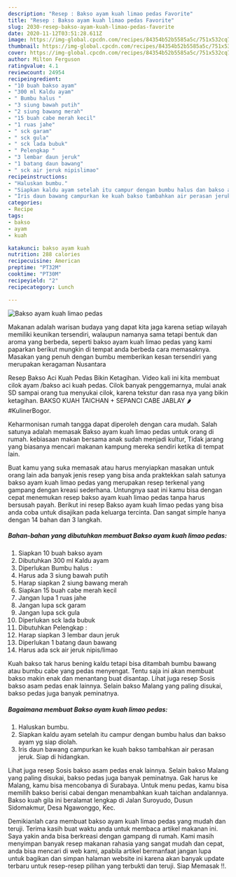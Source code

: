 ```yaml
---
description: "Resep : Bakso ayam kuah limao pedas Favorite"
title: "Resep : Bakso ayam kuah limao pedas Favorite"
slug: 2030-resep-bakso-ayam-kuah-limao-pedas-favorite
date: 2020-11-12T03:51:28.611Z
image: https://img-global.cpcdn.com/recipes/84354b52b5585a5c/751x532cq70/bakso-ayam-kuah-limao-pedas-foto-resep-utama.jpg
thumbnail: https://img-global.cpcdn.com/recipes/84354b52b5585a5c/751x532cq70/bakso-ayam-kuah-limao-pedas-foto-resep-utama.jpg
cover: https://img-global.cpcdn.com/recipes/84354b52b5585a5c/751x532cq70/bakso-ayam-kuah-limao-pedas-foto-resep-utama.jpg
author: Milton Ferguson
ratingvalue: 4.1
reviewcount: 24954
recipeingredient:
- "10 buah bakso ayam"
- "300 ml Kaldu ayam"
- " Bumbu halus "
- "3 siung bawah putih"
- "2 siung bawang merah"
- "15 buah cabe merah kecil"
- "1 ruas jahe"
- " sck garam"
- " sck gula"
- " sck lada bubuk"
- " Pelengkap "
- "3 lembar daun jeruk"
- "1 batang daun bawang"
- " sck air jeruk nipislimao"
recipeinstructions:
- "Haluskan bumbu."
- "Siapkan kaldu ayam setelah itu campur dengan bumbu halus dan bakso ayam yg siap diolah."
- "Iris daun bawang campurkan ke kuah bakso tambahkan air perasan jeruk. Siap di hidangkan."
categories:
- Recipe
tags:
- bakso
- ayam
- kuah

katakunci: bakso ayam kuah 
nutrition: 288 calories
recipecuisine: American
preptime: "PT32M"
cooktime: "PT30M"
recipeyield: "2"
recipecategory: Lunch

---
```



![Bakso ayam kuah limao pedas](https://img-global.cpcdn.com/recipes/84354b52b5585a5c/751x532cq70/bakso-ayam-kuah-limao-pedas-foto-resep-utama.jpg)

Makanan adalah warisan budaya yang dapat kita jaga karena setiap wilayah memiliki keunikan tersendiri, walaupun namanya sama tetapi bentuk dan aroma yang berbeda, seperti bakso ayam kuah limao pedas yang kami paparkan berikut mungkin di tempat anda berbeda cara memasaknya. Masakan yang penuh dengan bumbu memberikan kesan tersendiri yang merupakan keragaman Nusantara

Resep Bakso Aci Kuah Pedas Bikin Ketagihan. Video kali ini kita membuat cilok ayam /bakso aci kuah pedas. Cilok banyak penggemarnya, mulai anak SD sampai orang tua menyukai cilok, karena tekstur dan rasa nya yang bikin ketagihan. BAKSO KUAH TAICHAN + SEPANCI CABE JABLAY 🌶 #KulinerBogor.

Keharmonisan rumah tangga dapat diperoleh dengan cara mudah. Salah satunya adalah memasak Bakso ayam kuah limao pedas untuk orang di rumah. kebiasaan makan bersama anak sudah menjadi kultur, Tidak jarang yang biasanya mencari makanan kampung mereka sendiri ketika di tempat lain.

Buat kamu yang suka memasak atau harus menyiapkan masakan untuk orang lain ada banyak jenis resep yang bisa anda praktekkan salah satunya bakso ayam kuah limao pedas yang merupakan resep terkenal yang gampang dengan kreasi sederhana. Untungnya saat ini kamu bisa dengan cepat menemukan resep bakso ayam kuah limao pedas tanpa harus bersusah payah.
Berikut ini resep Bakso ayam kuah limao pedas yang bisa anda coba untuk disajikan pada keluarga tercinta. Dan sangat simple hanya dengan 14 bahan dan 3 langkah.


<!--inarticleads1-->

##### Bahan-bahan yang dibutuhkan membuat Bakso ayam kuah limao pedas:

1. Siapkan 10 buah bakso ayam
1. Dibutuhkan 300 ml Kaldu ayam
1. Diperlukan  Bumbu halus :
1. Harus ada 3 siung bawah putih
1. Harap siapkan 2 siung bawang merah
1. Siapkan 15 buah cabe merah kecil
1. Jangan lupa 1 ruas jahe
1. Jangan lupa  sck garam
1. Jangan lupa  sck gula
1. Diperlukan  sck lada bubuk
1. Dibutuhkan  Pelengkap :
1. Harap siapkan 3 lembar daun jeruk
1. Diperlukan 1 batang daun bawang
1. Harus ada  sck air jeruk nipis/limao


Kuah bakso tak harus bening kaldu tetapi bisa ditambah bumbu bawang atau bumbu cabe yang pedas menyengat. Tentu saja ini akan membuat bakso makin enak dan menantang buat disantap. Lihat juga resep Sosis bakso asam pedas enak lainnya. Selain bakso Malang yang paling disukai, bakso pedas juga banyak peminatnya. 

<!--inarticleads2-->

##### Bagaimana membuat  Bakso ayam kuah limao pedas:

1. Haluskan bumbu.
1. Siapkan kaldu ayam setelah itu campur dengan bumbu halus dan bakso ayam yg siap diolah.
1. Iris daun bawang campurkan ke kuah bakso tambahkan air perasan jeruk. Siap di hidangkan.


Lihat juga resep Sosis bakso asam pedas enak lainnya. Selain bakso Malang yang paling disukai, bakso pedas juga banyak peminatnya. Gak harus ke Malang, kamu bisa mencobanya di Surabaya. Untuk menu pedas, kamu bisa memilih bakso berisi cabai dengan menambahkan kuah taichan andalannya. Bakso kuah gila ini beralamat lengkap di Jalan Suroyudo, Dusun Sidomakmur, Desa Ngawonggo, Kec. 

Demikianlah cara membuat bakso ayam kuah limao pedas yang mudah dan teruji. Terima kasih buat waktu anda untuk membaca artikel makanan ini. Saya yakin anda bisa berkreasi dengan gampang di rumah. Kami masih menyimpan banyak resep makanan rahasia yang sangat mudah dan cepat, anda bisa mencari di web kami, apabila artikel bermanfaat jangan lupa untuk bagikan dan simpan halaman website ini karena akan banyak update terbaru untuk resep-resep pilihan yang terbukti dan teruji. Siap Memasak !!. 

